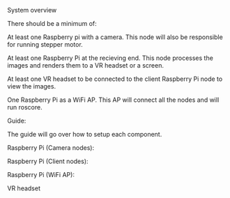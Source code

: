 System overview

There should be a minimum of:

At least one Raspberry pi with a camera. This node will also be responsible for running stepper motor.

At least one Raspberry Pi at the recieving end. This node processes the images and renders them to a VR headset or a screen.

At least one VR headset to be connected to the client Raspberry Pi node to view the images.

One Raspberry Pi as a WiFi AP. This AP will connect all the nodes and will run roscore.


Guide:

The guide will go over how to setup each component.

Raspberry Pi (Camera nodes):

Raspberry Pi (Client nodes):

Raspberry Pi (WiFi AP):

VR headset
